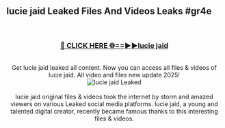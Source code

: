 ## lucie jaid Leaked Files And Videos Leaks #gr4e
<br>
<div align="center">
<h3><a href="https://watchclip.my.id/lucie jaid" rel="nofollow">🔴 CLICK HERE 🌐==►►lucie jaid</a></h3>
<br>
Get lucie jaid leaked all content. Now you can access all files & videos of lucie jaid. All video and files new update 2025!
<br>
<a href="https://watchclip.my.id/lucie jaid" rel="nofollow" data-target="animated-image.originalLink"><img src="https://i.ibb.co.com/WyWwxjT/player-gif2.gif" alt="lucie jaid Leaked" style="max-width: 100%; display: inline-block;" data-target="animated-image.originalImage"></a>
<br><br>
lucie jaid original files & videos took the internet by storm and amazed viewers on various Leaked social media platforms. lucie jaid, a young and talented digital creator, recently became famous thanks to this interesting files & videos.
</div>
<br>